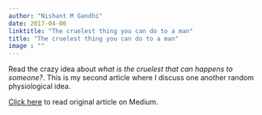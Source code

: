 ```yaml
---
author: "Nishant M Gandhi"
date: 2017-04-06
linktitle: "The cruelest thing you can do to a man"
title: "The cruelest thing you can do to a man"
image : ""
---
```


Read the crazy idea about *what is the cruelest that can happens to someone?*. 
This is my second article where I discuss one another random physiological idea.

[Click here](https://medium.com/@nishantgandhi99/the-cruelest-thing-you-can-do-to-man-b13c120ed23b) to read original article on Medium.